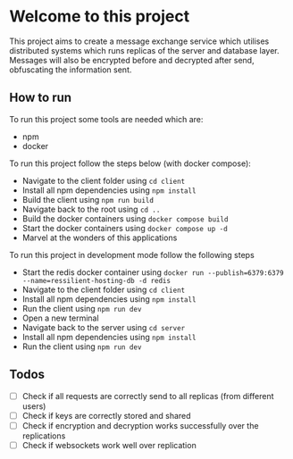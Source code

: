 # Welcome to this project

This project aims to create a message exchange service which utilises distributed systems which runs replicas of the server and database layer.
Messages will also be encrypted before and decrypted after send, obfuscating the information sent.

## How to run

To run this project some tools are needed which are:

-   npm
-   docker

To run this project follow the steps below (with docker compose):

-   Navigate to the client folder using `cd client`
-   Install all npm dependencies using `npm install`
-   Build the client using `npm run build`
-   Navigate back to the root using `cd ..`
-   Build the docker containers using `docker compose build`
-   Start the docker containers using `docker compose up -d`
-   Marvel at the wonders of this applications

To run this project in development mode follow the following steps

-   Start the redis docker container using `docker run --publish=6379:6379 --name=ressilient-hosting-db -d redis`
-   Navigate to the client folder using `cd client`
-   Install all npm dependencies using `npm install`
-   Run the client using `npm run dev`
-   Open a new terminal
-   Navigate back to the server using `cd server`
-   Install all npm dependencies using `npm install`
-   Run the client using `npm run dev`

## Todos

-   [ ] Check if all requests are correctly send to all replicas (from different users)
-   [ ] Check if keys are correctly stored and shared
-   [ ] Check if encryption and decryption works successfully over the replications
-   [ ] Check if websockets work well over replication
